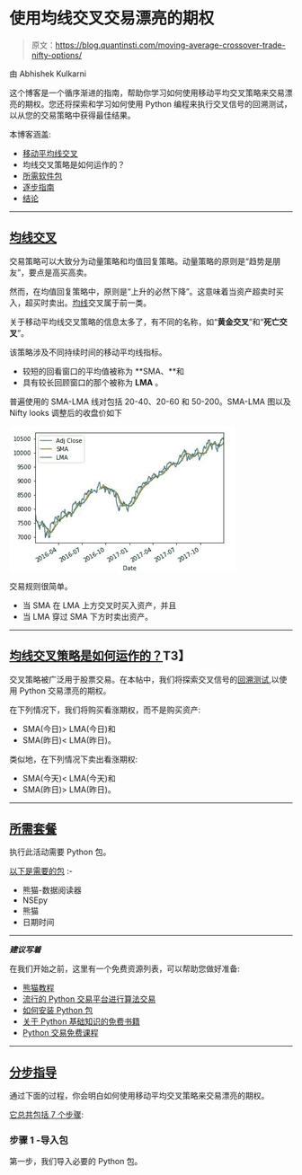 # 使用均线交叉交易漂亮的期权

> 原文：<https://blog.quantinsti.com/moving-average-crossover-trade-nifty-options/>

由 Abhishek Kulkarni

这个博客是一个循序渐进的指南，帮助你学习如何使用移动平均交叉策略来交易漂亮的期权。您还将探索和学习如何使用 Python 编程来执行交叉信号的回溯测试，以从您的交易策略中获得最佳结果。

本博客涵盖:

*   [移动平均线交叉](#moving-average-crossover)
*   均线交叉策略是如何运作的？
*   [所需软件包](#packages-required)
*   [逐步指南](#step-by-step-guide)
*   [结论](#conclusion)

* * *

## **[均线交叉](#moving-average-crossover)**

交易策略可以大致分为动量策略和均值回复策略。动量策略的原则是“趋势是朋友”，要点是高买高卖。

然而，在均值回复策略中，原则是“上升的必然下降”。这意味着当资产超卖时买入，超买时卖出。[均线](/moving-average-trading-strategies/)交叉属于前一类。

关于移动平均线交叉策略的信息太多了，有不同的名称，如“**黄金交叉**”和“**死亡交叉**”。

该策略涉及不同持续时间的移动平均线指标。

*   较短的回看窗口的平均值被称为 **SMA、**和
*   具有较长回顾窗口的那个被称为 **LMA** 。

普遍使用的 SMA-LMA 线对包括 20-40、20-60 和 50-200。SMA-LMA 图以及 Nifty looks 调整后的收盘价如下

![close price for Nifty](img/b7756d53e361767a1854539ed9ab3e40.png)

交易规则很简单。

*   当 SMA 在 LMA 上方交叉时买入资产，并且
*   当 LMA 穿过 SMA 下方时卖出资产。

* * *

## **[均线交叉策略是如何运作的？](#moving-average-crossover-strategy-working)T3】**

交叉策略被广泛用于股票交易。在本帖中，我们将探索交叉信号的[回溯测试](/vectorized-backtesting-in-excel/),以使用 Python 交易漂亮的期权。

在下列情况下，我们将购买看涨期权，而不是购买资产:

*   SMA(今日)> LMA(今日)和
*   SMA(昨日)< LMA(昨日)。

类似地，在下列情况下卖出看涨期权:

*   SMA(今天)< LMA(今天)和
*   SMA(昨日)> LMA(昨日)。

* * *

## **[所需套餐](#packages-required)**

执行此活动需要 Python 包。

<u>以下是需要的包</u> :-

*   熊猫-数据阅读器
*   NSEpy
*   熊猫
*   日期时间

* * *

***建议写着***

在我们开始之前，这里有一个免费资源列表，可以帮助您做好准备:

*   [熊猫教程](/python-pandas-tutorial/)
*   [流行的 Python 交易平台进行算法交易](/python-trading-library/)
*   [如何安装 Python 包](/installing-python-packages/)
*   [关于 Python 基础知识的免费书籍](https://www.quantinsti.com/python-basics-handbook)
*   [Python 交易免费课程](https://quantra.quantinsti.com/course/python-trading-basic)

* * *

## **[分步指导](#step-by-step-guide)**

通过下面的过程，你会明白如何使用移动平均交叉策略来交易漂亮的期权。

<u>它总共包括 7 个步骤</u>:

### **步骤 1 -导入包**

第一步，我们导入必要的 Python 包。